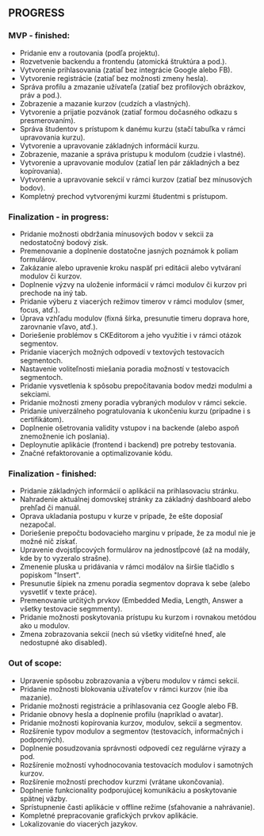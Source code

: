 ## PROGRESS

### MVP - finished:
- Pridanie env a routovania (podľa projektu).
- Rozvetvenie backendu a frontendu (atomická štruktúra a pod.).
- Vytvorenie prihlasovania (zatiaľ bez integrácie Google alebo FB).
- Vytvorenie registrácie (zatiaľ bez možnosti zmeny hesla).
- Správa profilu a zmazanie užívateľa (zatiaľ bez profilových obrázkov, práv a pod.).
- Zobrazenie a mazanie kurzov (cudzích a vlastných).
- Vytvorenie a prijatie pozvánok (zatiaľ formou dočasného odkazu s presmerovaním).
- Správa študentov s prístupom k danému kurzu (stačí tabuľka v rámci upravovania kurzu).
- Vytvorenie a upravovanie základných informácií kurzu.
- Zobrazenie, mazanie a správa prístupu k modulom (cudzie i vlastné).
- Vytvorenie a upravovanie modulov (zatiaľ len pár základných a bez kopírovania).
- Vytvorenie a upravovanie sekcií v rámci kurzov (zatiaľ bez mínusových bodov).
- Kompletný prechod vytvorenými kurzmi študentmi s prístupom.

### Finalization - in progress:
- Pridanie možnosti obdržania mínusových bodov v sekcii za nedostatočný bodový zisk.
- Premenovanie a doplnenie dostatočne jasných poznámok k poliam formulárov.
- Zakázanie alebo upravenie kroku naspäť pri editácii alebo vytváraní modulov či kurzov.
- Doplnenie výzvy na uloženie informácií v rámci modulov či kurzov pri prechode na iný tab.
- Pridanie výberu z viacerých režimov timerov v rámci modulov (smer, focus, atď.).
- Úprava vzhľadu modulov (fixná šírka, presunutie timeru doprava hore, zarovnanie vľavo, atď.).
- Doriešenie problémov s CKEditorom a jeho využitie i v rámci otázok segmentov.
- Pridanie viacerých možných odpovedí v textových testovacích segmentoch.
- Nastavenie voliteľnosti miešania poradia možností v testovacích segmentoch.
- Pridanie vysvetlenia k spôsobu prepočítavania bodov medzi modulmi a sekciami.
- Pridanie možnosti zmeny poradia vybraných modulov v rámci sekcie.
- Pridanie univerzálneho pogratulovania k ukončeniu kurzu (prípadne i s certifikátom).
- Doplnenie ošetrovania validity vstupov i na backende (alebo aspoň znemožnenie ich poslania).
- Deploynutie aplikácie (frontend i backend) pre potreby testovania.
- Značné refaktorovanie a optimalizovanie kódu.

### Finalization - finished:
- Pridanie základných informácií o aplikácií na prihlasovaciu stránku.
- Nahradenie aktuálnej domovskej stránky za základný dashboard alebo prehľad či manuál.
- Oprava ukladania postupu v kurze v prípade, že ešte doposiaľ nezapočal.
- Doriešenie prepočtu bodovacieho marginu v prípade, že za modul nie je možné nič získať.
- Upravenie dvojstĺpcových formulárov na jednostĺpcové (až na modály, kde by to vyzeralo strašne).
- Zmenenie pluska u pridávania v rámci modálov na širšie tlačidlo s popiskom "Insert".
- Presunutie šípiek na zmenu poradia segmentov doprava k sebe (alebo vysvetliť v texte práce).
- Premenovanie určitých prvkov (Embedded Media, Length, Answer a všetky testovacie segmmenty).
- Pridanie možnosti poskytovania prístupu ku kurzom i rovnakou metódou ako u modulov.
- Zmena zobrazovania sekcií (nech sú všetky viditeľné hneď, ale nedostupné ako disabled).

### Out of scope:
- Upravenie spôsobu zobrazovania a výberu modulov v rámci sekcií.
- Pridanie možnosti blokovania užívateľov v rámci kurzov (nie iba mazanie).
- Pridanie možnosti registrácie a prihlasovania cez Google alebo FB.
- Pridanie obnovy hesla a doplnenie profilu (napríklad o avatar).
- Pridanie možnosti kopírovania kurzov, modulov, sekcií a segmentov.
- Rozšírenie typov modulov a segmentov (testovacích, informačných i podporných).
- Doplnenie posudzovania správnosti odpovedí cez regulárne výrazy a pod.
- Rozšírenie možností vyhodnocovania testovacích modulov i samotných kurzov.
- Rozšírenie možností prechodov kurzmi (vrátane ukončovania).
- Doplnenie funkcionality podporujúcej komunikáciu a poskytovanie spätnej väzby.
- Sprístupnenie časti aplikácie v offline režime (sťahovanie a nahrávanie).
- Kompletné prepracovanie grafických prvkov aplikácie.
- Lokalizovanie do viacerých jazykov.